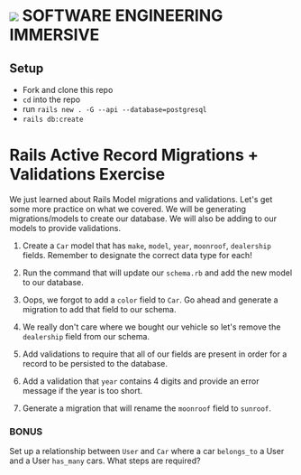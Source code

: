 # ![](https://ga-dash.s3.amazonaws.com/production/assets/logo-9f88ae6c9c3871690e33280fcf557f33.png) SOFTWARE ENGINEERING IMMERSIVE

## Setup

 - Fork and clone this repo
 - `cd` into the repo
 - run `rails new . -G --api --database=postgresql`
 - `rails db:create`

# Rails Active Record Migrations + Validations Exercise
 We just learned about Rails Model migrations and validations. Let's get some more practice on what we covered. We will be generating migrations/models to create our database. We will also be adding to our models to provide validations.
 

1.  Create a `Car` model that has `make`, `model`, `year`, `moonroof`, `dealership` fields. Remember to designate the correct data type for each!

2. Run the command that will update our	`schema.rb` and add the new model to our database.

3. Oops, we forgot to add a `color` field to `Car`. Go ahead and generate a migration to add that field to our schema.

4. We really don't care where we bought our vehicle so let's remove the `dealership` field from our schema.

5. Add validations to require that all of our fields are present in order for a record to be persisted to the database. 

6. Add a validation that `year` contains 4 digits and provide an error message if the year is too short.

7. Generate a migration that will rename the `moonroof` field to `sunroof`.

### BONUS

Set up a relationship between `User` and `Car` where a car `belongs_to` a User and a User `has_many` cars. What steps are required?


 
 
 
